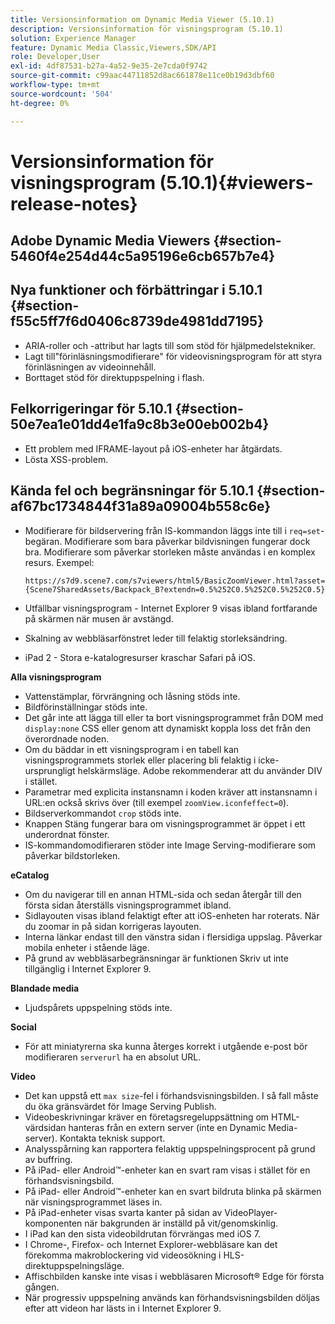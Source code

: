 ```yaml
---
title: Versionsinformation om Dynamic Media Viewer (5.10.1)
description: Versionsinformation för visningsprogram (5.10.1)
solution: Experience Manager
feature: Dynamic Media Classic,Viewers,SDK/API
role: Developer,User
exl-id: 4df87531-b27a-4a52-9e35-2e7cda0f9742
source-git-commit: c99aac44711852d8ac661878e11ce0b19d3dbf60
workflow-type: tm+mt
source-wordcount: '504'
ht-degree: 0%

---
```


# Versionsinformation för visningsprogram (5.10.1){#viewers-release-notes}

## Adobe Dynamic Media Viewers {#section-5460f4e254d44c5a95196e6cb657b7e4}

## Nya funktioner och förbättringar i 5.10.1 {#section-f55c5ff7f6d0406c8739de4981dd7195}

* ARIA-roller och -attribut har lagts till som stöd för hjälpmedelstekniker.
* Lagt till&quot;förinläsningsmodifierare&quot; för videovisningsprogram för att styra förinläsningen av videoinnehåll.
* Borttaget stöd för direktuppspelning i flash.

## Felkorrigeringar för 5.10.1 {#section-50e7ea1e01dd4e1fa9c8b3e00eb002b4}

* Ett problem med IFRAME-layout på iOS-enheter har åtgärdats.
* Lösta XSS-problem.

## Kända fel och begränsningar för 5.10.1 {#section-af67bc1734844f31a89a09004b558c6e}

* Modifierare för bildservering från IS-kommandon läggs inte till i `req=set`-begäran. Modifierare som bara påverkar bildvisningen fungerar dock bra. Modifierare som påverkar storleken måste användas i en komplex resurs. Exempel:

   `https://s7d9.scene7.com/s7viewers/html5/BasicZoomViewer.html?asset= {Scene7SharedAssets/Backpack_B?extendn=0.5%252C0.5%252C0.5%252C0.5}`

* Utfällbar visningsprogram - Internet Explorer 9 visas ibland fortfarande på skärmen när musen är avstängd.
* Skalning av webbläsarfönstret leder till felaktig storleksändring.
* iPad 2 - Stora e-katalogresurser kraschar Safari på iOS.

**Alla visningsprogram**

* Vattenstämplar, förvrängning och låsning stöds inte.
* Bildförinställningar stöds inte.
* Det går inte att lägga till eller ta bort visningsprogrammet från DOM med `display:none` CSS eller genom att dynamiskt koppla loss det från den överordnade noden.
* Om du bäddar in ett visningsprogram i en tabell kan visningsprogrammets storlek eller placering bli felaktig i icke-ursprungligt helskärmsläge. Adobe rekommenderar att du använder DIV i stället.
* Parametrar med explicita instansnamn i koden kräver att instansnamn i URL:en också skrivs över (till exempel `zoomView.iconfeffect=0`).
* Bildserverkommandot `crop` stöds inte.
* Knappen Stäng fungerar bara om visningsprogrammet är öppet i ett underordnat fönster.
* IS-kommandomodifieraren stöder inte Image Serving-modifierare som påverkar bildstorleken.

**eCatalog**

* Om du navigerar till en annan HTML-sida och sedan återgår till den första sidan återställs visningsprogrammet ibland.
* Sidlayouten visas ibland felaktigt efter att iOS-enheten har roterats. När du zoomar in på sidan korrigeras layouten.
* Interna länkar endast till den vänstra sidan i flersidiga uppslag. Påverkar mobila enheter i stående läge.
* På grund av webbläsarbegränsningar är funktionen Skriv ut inte tillgänglig i Internet Explorer 9.

**Blandade media**

* Ljudspårets uppspelning stöds inte.

**Social**

* För att miniatyrerna ska kunna återges korrekt i utgående e-post bör modifieraren `serverurl` ha en absolut URL.

**Video**

* Det kan uppstå ett `max size`-fel i förhandsvisningsbilden. I så fall måste du öka gränsvärdet för Image Serving Publish.
* Videobeskrivningar kräver en företagsregeluppsättning om HTML-värdsidan hanteras från en extern server (inte en Dynamic Media-server). Kontakta teknisk support.
* Analysspårning kan rapportera felaktig uppspelningsprocent på grund av buffring.
* På iPad- eller Android™-enheter kan en svart ram visas i stället för en förhandsvisningsbild.
* På iPad- eller Android™-enheter kan en svart bildruta blinka på skärmen när visningsprogrammet läses in.
* På iPad-enheter visas svarta kanter på sidan av VideoPlayer-komponenten när bakgrunden är inställd på vit/genomskinlig.
* I iPad kan den sista videobildrutan förvrängas med iOS 7.
* I Chrome-, Firefox- och Internet Explorer-webbläsare kan det förekomma makroblockering vid videosökning i HLS-direktuppspelningsläge.
* Affischbilden kanske inte visas i webbläsaren Microsoft® Edge för första gången.
* När progressiv uppspelning används kan förhandsvisningsbilden döljas efter att videon har lästs in i Internet Explorer 9.
